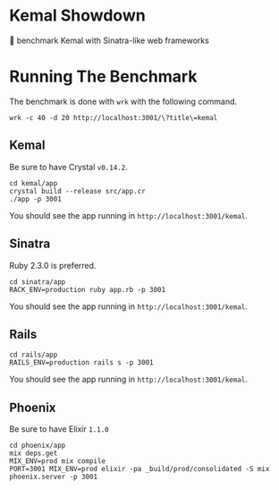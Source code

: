 # Kemal Showdown

:horse_racing: benchmark Kemal with Sinatra-like web frameworks

# Running The Benchmark

The benchmark is done with `wrk` with the following command.

`wrk -c 40 -d 20 http://localhost:3001/\?title\=kemal`

## Kemal

Be sure to have Crystal `v0.14.2`.

```
cd kemal/app
crystal build --release src/app.cr
./app -p 3001
```

You should see the app running in `http://localhost:3001/kemal`.

## Sinatra

Ruby 2.3.0 is preferred.

```
cd sinatra/app
RACK_ENV=production ruby app.rb -p 3001
```

You should see the app running in `http://localhost:3001/kemal`.

## Rails

```
cd rails/app
RAILS_ENV=production rails s -p 3001
```

You should see the app running in `http://localhost:3001/kemal`.

## Phoenix

Be sure to have Elixir `1.1.0`

```
cd phoenix/app
mix deps.get
MIX_ENV=prod mix compile
PORT=3001 MIX_ENV=prod elixir -pa _build/prod/consolidated -S mix phoenix.server -p 3001
```
